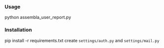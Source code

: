 ### Usage

python assembla_user_report.py

### Installation

pip install -r requirements.txt
create `settings/auth.py` and `settings/mail.py`

